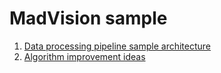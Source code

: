 # MadVision sample

1. [Data processing pipeline sample architecture](./doc/pipeline.md)
2. [Algorithm improvement ideas](./doc/improvements.md)
